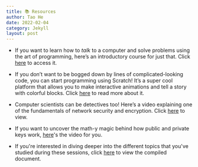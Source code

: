 ```yaml
---
title: 📚 Resources
author: Tao He
date: 2022-02-04
category: Jekyll
layout: post
---
```


* If you want to learn how to *talk* to a computer and solve problems using the art of programming, here’s an introductory course for just that. Click [here](https://cs50.harvard.edu/x/2023/notes/1/) to access it.

* If you don’t want to be bogged down by lines of complicated-looking code, you can start programming using Scratch! It’s a super cool platform that allows you to make interactive animations and tell a story with colorful blocks. Click [here](https://scratch.mit.edu/about) to read more about it.

* Computer scientists can be detectives too! Here’s a video explaining one of the fundamentals of network security and encryption. Click [here](https://www.youtube.com/watch?v=ZghMPWGXexs) to view.

* If you want to uncover the math-y magic behind how public and private keys work, [here](https://www.youtube.com/watch?v=YEBfamv-_do)'s the video for you.

* If you're interested in diving deeper into the different topics that you've studied during these sessions, click [here](https://docs.google.com/document/d/1xIzQPV3hFRNZVh_x-OkNeUbrf07upMP2gt0C8-MtIjU/edit?usp=sharing) to view the compiled document.